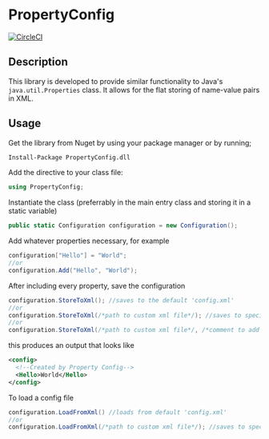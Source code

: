 # PropertyConfig

[![CircleCI](https://circleci.com/gh/bolorundurowb/PropertyConfig.svg?style=svg)](https://circleci.com/gh/bolorundurowb/PropertyConfig)

## Description

This library is developed to provide similar functionality to Java's `java.util.Properties` class. It allows for the flat storing of name-value pairs in XML.

## Usage
Get the library from Nuget by using your package manager or by running;

```bash
Install-Package PropertyConfig.dll
```

Add the directive to your class file:
```csharp
using PropertyConfig;
```

Instantiate the class (preferrably in the main entry class and storing it in a static variable)
```csharp
public static Configuration configuration = new Configuration();
```

Add whatever properties necessary, for example
```csharp
configuration["Hello"] = "World";
//or 
configuration.Add("Hello", "World");
```

After including every property, save the configuration
```csharp
configuration.StoreToXml(); //saves to the default 'config.xml'
//or
configuration.StoreToXml(/*path to custom xml file*/); //saves to specified xml file
//or
configuration.StoreToXml(/*path to custom xml file*/, /*comment to add to config files*/);
```

this produces an output that looks like
```xml
<config>
  <!--Created by Property Config-->
  <Hello>World</Hello>
</config>
```

To load a config file
```csharp
configuration.LoadFromXml() //loads from default 'config.xml'
//or
configuration.LoadFromXml(/*path to custom xml file*/); //saves to specified xml file
```
